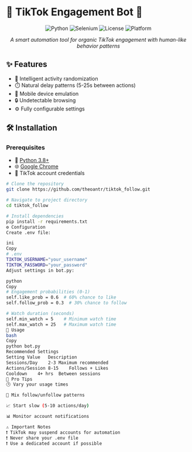 # 🚀 TikTok Engagement Bot 🤖

<div align="center">
  
![Python](https://img.shields.io/badge/Python-3.8%2B-blue?logo=python)
![Selenium](https://img.shields.io/badge/Selenium-4.0%2B-green?logo=selenium)
![License](https://img.shields.io/badge/License-MIT-red)
![Platform](https://img.shields.io/badge/Platform-Windows%20%7C%20Linux-lightgrey)

*A smart automation tool for organic TikTok engagement with human-like behavior patterns*

</div>

## ✨ Features
- 🧠 Intelligent activity randomization
- ⏱️ Natural delay patterns (5-25s between actions)
- 📱 Mobile device emulation
- 🔒 Undetectable browsing
- ⚙️ Fully configurable settings

## 🛠 Installation

### Prerequisites
- 🐍 [Python 3.8+](https://www.python.org/downloads/)
- 🌐 [Google Chrome](https://www.google.com/chrome/)
- 🔑 TikTok account credentials

```bash
# Clone the repository
git clone https://github.com/theoantr/tiktok_follow.git

# Navigate to project directory
cd tiktok_follow

# Install dependencies
pip install -r requirements.txt
⚙️ Configuration
Create .env file:

ini
Copy
# .env
TIKTOK_USERNAME="your_username"
TIKTOK_PASSWORD="your_password"
Adjust settings in bot.py:

python
Copy
# Engagement probabilities (0-1)
self.like_prob = 0.6  # 60% chance to like
self.follow_prob = 0.3  # 30% chance to follow

# Watch duration (seconds)
self.min_watch = 5    # Minimum watch time
self.max_watch = 25   # Maximum watch time
🚀 Usage
bash
Copy
python bot.py
Recommended Settings
Setting	Value	Description
Sessions/Day	2-3	Maximum recommended
Actions/Session	8-15	Follows + Likes
Cooldown	4+ hrs	Between sessions
🌟 Pro Tips
🕒 Vary your usage times

🔄 Mix follow/unfollow patterns

📈 Start slow (5-10 actions/day)

📊 Monitor account notifications

⚠️ Important Notes
❗ TikTok may suspend accounts for automation
❗ Never share your .env file
❗ Use a dedicated account if possible
